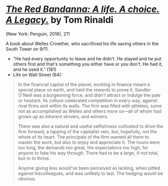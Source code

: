 # [*The Red Bandanna: A life. A choice. A Legacy.*](https://www.amazon.com/Red-Bandanna-life-Choice-Legacy/dp/1594206775/ref=tmm_hrd_swatch_0?_encoding=UTF8&qid=1550504106&sr=8-1) by Tom Rinaldi

(New York: Penguin, 2016), 211

A book about Welles Crowther, who sacrificed his life saving others in the South Tower on 9/11.

- "He had every opportunity to leave and he didn't. He stayed and he put others first and that's something you either have or you don't. He had it, and he used it." (181)
- Life on Wall Street (84):

> In the financial capital of the planet, working in finance meant a special place on earth, and held the rewards to prove it. Sandler O'Neill was a burgeoning force, and didn't attract or indulge the pale or hesitant. Its culture celebrated competition in every way, against rival firms and within its walls. The firm was filled with athletes, some not as accomplished as Welles and others more so—all of whom had grown up as inherent strivers, and winners.
>
> There was also a natural and useful selfishness cultivated to drive the firm forward, a tapping of the capitalist vein, but, hopefully, not the whole of its heart. The principals of the firm wanted all there to master the work, but also to enjoy and appreciate it. The hours were too long, the demands too great, the expectations too high, for anyone to fake his way through. There had to be a large, if not total, but-in to thrive.
>
> Anyone giving less would've been perceived as lacking, when pitted against hiscolleagues, and was unlikely to last. The hedging would be obvious. 


